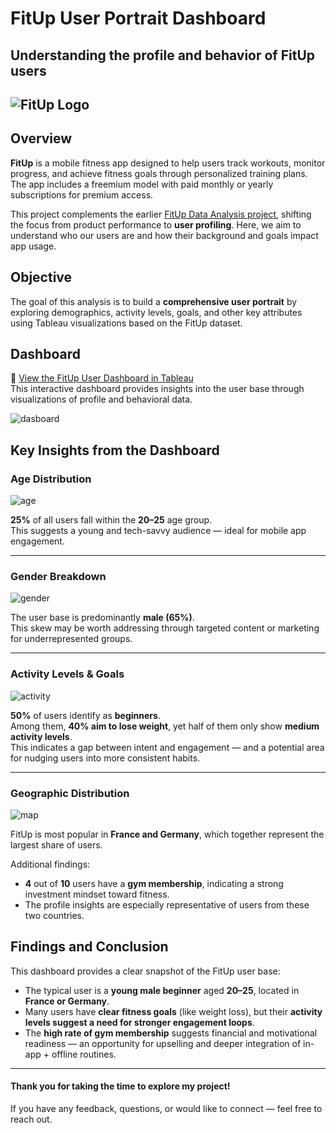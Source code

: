 # FitUp User Portrait Dashboard  
**Understanding the profile and behavior of FitUp users**  
---  
![FitUp Logo](https://github.com/Andrii-Klipailo/FitUp_User_Portrait_Dashboard/blob/main/images/logo.png)  
---  

## Overview  
**FitUp** is a mobile fitness app designed to help users track workouts, monitor progress, and achieve fitness goals through personalized training plans. The app includes a freemium model with paid monthly or yearly subscriptions for premium access.

This project complements the earlier [FitUp Data Analysis project](https://github.com/Andrii-Klipailo/FitUp_Data_Analysis), shifting the focus from product performance to **user profiling**. Here, we aim to understand who our users are and how their background and goals impact app usage.

## Objective  
The goal of this analysis is to build a **comprehensive user portrait** by exploring demographics, activity levels, goals, and other key attributes using Tableau visualizations based on the FitUp dataset.

## Dashboard  
🔗 [View the FitUp User Dashboard in Tableau](https://public.tableau.com/views/FitUp_Dashboard/FitUpDashboard?:language=en-US&publish=yes&:sid=&:redirect=auth&:display_count=n&:origin=viz_share_link)  
This interactive dashboard provides insights into the user base through visualizations of profile and behavioral data.

![dasboard](https://github.com/Andrii-Klipailo/FitUp_User_Portrait_Dashboard/blob/main/images/dashboard.png) 

## Key Insights from the Dashboard  

### Age Distribution  
![age](https://github.com/Andrii-Klipailo/FitUp_User_Portrait_Dashboard/blob/main/images/age.png) 


**25%** of all users fall within the **20–25** age group.  
This suggests a young and tech-savvy audience — ideal for mobile app engagement.

---

### Gender Breakdown  
![gender](https://github.com/Andrii-Klipailo/FitUp_User_Portrait_Dashboard/blob/main/images/gender.png) 


The user base is predominantly **male (65%)**.  
This skew may be worth addressing through targeted content or marketing for underrepresented groups.

---

### Activity Levels & Goals
![activity](https://github.com/Andrii-Klipailo/FitUp_User_Portrait_Dashboard/blob/main/images/activity.png) 


**50%** of users identify as **beginners**.  
Among them, **40% aim to lose weight**, yet half of them only show **medium activity levels**.  
This indicates a gap between intent and engagement — and a potential area for nudging users into more consistent habits.

---

### Geographic Distribution  
![map](https://github.com/Andrii-Klipailo/FitUp_User_Portrait_Dashboard/blob/main/images/map.png) 


FitUp is most popular in **France and Germany**, which together represent the largest share of users.  

Additional findings:  
- **4** out of **10** users have a **gym membership**, indicating a strong investment mindset toward fitness.  
- The profile insights are especially representative of users from these two countries.


## Findings and Conclusion  

This dashboard provides a clear snapshot of the FitUp user base:  
- The typical user is a **young male beginner** aged **20–25**, located in **France or Germany**.  
- Many users have **clear fitness goals** (like weight loss), but their **activity levels suggest a need for stronger engagement loops**.  
- The **high rate of gym membership** suggests financial and motivational readiness — an opportunity for upselling and deeper integration of in-app + offline routines.


---

#### Thank you for taking the time to explore my project!  
If you have any feedback, questions, or would like to connect — feel free to reach out.
